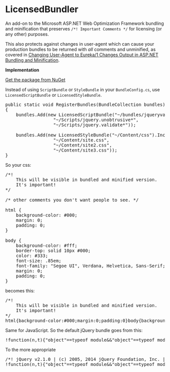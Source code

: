 LicensedBundler
===============

An add-on to the Microsoft ASP.NET Web Optimization Framework bundling and minification that preserves `/*! Important Comments */` for licensing (or any other) purposes.

This also protects against changes in user-agent which can cause your production bundles to be returned with *all* comments and unminified, as covered in [Changing User-Agent to Eureka/1 Changes Output in ASP.NET Bundling and Minification](http://mikesmithdev.com/blog/aspnet-bundling-changes-output-with-user-agent-eureka-1/).

**Implementation**


[Get the package from NuGet](https://www.nuget.org/packages/LicensedBundler/)

Instead of using `ScriptBundle` or `StyleBundle` in your `BundleConfig.cs`, use `LicensedScriptBundle` or `LicensedStyleBundle`.

<pre>
public static void RegisterBundles(BundleCollection bundles)
{
    bundles.Add(new LicensedScriptBundle("~/bundles/jqueryval").Include(
                  "~/Scripts/jquery.unobtrusive*",
                  "~/Scripts/jquery.validate*"));
                  
    bundles.Add(new LicensedStyleBundle("~/Content/css").Include(
                  "~/Content/site.css",
                  "~/Content/site2.css",
                  "~/Content/site3.css"));
}
</pre>

So your css:
<pre>
/*! 
    This will be visible in bundled and minified version.
    It's important!
*/

/* other comments you don't want people to see. */

html {
    background-color: #000;
    margin: 0;
    padding: 0;
}

body {
    background-color: #fff;
    border-top: solid 10px #000;
    color: #333;
    font-size: .85em;
    font-family: "Segoe UI", Verdana, Helvetica, Sans-Serif;
    margin: 0;
    padding: 0;
}
</pre>

becomes this:

<pre>
/*! 
    This will be visible in bundled and minified version.
    It's important!
*/
html{background-color:#000;margin:0;padding:0}body{background-color:#fff;border-top:solid 10px #000;color:#333;font-size:.85em;font-family:"Segoe UI",Verdana,Helvetica,Sans-Serif;margin:0;padding:0}
</pre>

Same for JavaScript. So the default jQuery bundle goes from this:
<pre>
!function(n,t){"object"==typeof module&&"object"==typeof module.exports?module.exports=n.document?t(n,!0):function(n){if(!n.document)throw new Error("jQuery requires a window with a document");...</pre>

To the more appropriate
<pre>
/*! jQuery v2.1.0 | (c) 2005, 2014 jQuery Foundation, Inc. | jquery.org/license */
!function(n,t){"object"==typeof module&&"object"==typeof module.exports?module.exports=n.document?t(n,!0):function(n){if(!n.document)throw new Error("jQuery requires a window with a document");...</pre>
